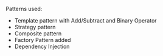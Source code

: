 Patterns used:
- Template pattern with Add/Subtract and Binary Operator
- Strategy pattern
- Composite pattern
- Factory Pattern added
- Dependency Injection

